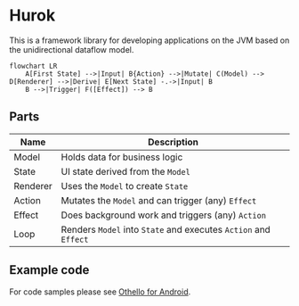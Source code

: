 # Hurok

This is a framework library for developing applications on the JVM based on the unidirectional dataflow model.

```mermaid
flowchart LR
    A[First State] -->|Input| B{Action} -->|Mutate| C(Model) --> D[Renderer] -->|Derive| E[Next State] -.->|Input| B
    B -->|Trigger| F([Effect]) --> B 
```

## Parts

| Name     | Description                                                     |
|----------|-----------------------------------------------------------------|
| Model    | Holds data for business logic                                   |
| State    | UI state derived from the `Model`                               |
| Renderer | Uses the `Model` to create `State`                              |
| Action   | Mutates the `Model` and can trigger (any) `Effect`              |
| Effect   | Does background work and triggers (any) `Action`                |
| Loop     | Renders `Model` into `State` and executes `Action` and `Effect` |

## Example code

For code samples please see [Othello for Android](https://github.com/atomgomba/othello).

